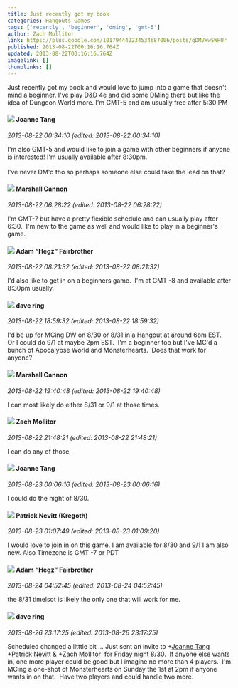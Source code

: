 ```yaml
---
title: Just recently got my book
categories: Hangouts Games
tags: ['recently', 'beginner', 'dming', 'gmt-5']
author: Zach Mollitor
link: https://plus.google.com/101794442234534687006/posts/gDMVxwSWHUr
published: 2013-08-22T00:16:16.764Z
updated: 2013-08-22T00:16:16.764Z
imagelink: []
thumblinks: []
---
```


Just recently got my book and would love to jump into a game that doesn&#39;t mind a beginner. I&#39;ve play D&amp;D 4e and did some DMing there but like the idea of Dungeon World more. I&#39;m GMT-5 and am usually free after 5:30 PM
<div id='comment z12nthmreze3dribe04cdd0owkumcb0ovz40k'>
  <h4><img src='{{site.baseurl}}//images/avatars/112646651409316082976_photo.jpg'> Joanne Tang</h4>
      <p><cite>2013-08-22 00:34:10 (edited: 2013-08-22 00:34:10)</cite></p>
        <p>I&#39;m also GMT-5 and would like to join a game with other beginners if anyone is interested! I&#39;m usually available after 8:30pm.<br /><br />I&#39;ve never DM&#39;d tho so perhaps someone else could take the lead on that?</p>
</div>
        

<div id='comment z12nthmreze3dribe04cdd0owkumcb0ovz40k'>
  <h4><img src='{{site.baseurl}}//images/avatars/107856187229073434358_photo.jpg'> Marshall Cannon</h4>
      <p><cite>2013-08-22 06:28:22 (edited: 2013-08-22 06:28:22)</cite></p>
        <p>I&#39;m GMT-7 but have a pretty flexible schedule and can usually play after 6:30.  I&#39;m new to the game as well and would like to play in a beginner&#39;s game.</p>
</div>
        

<div id='comment z12nthmreze3dribe04cdd0owkumcb0ovz40k'>
  <h4><img src='{{site.baseurl}}//images/avatars/100870561605092848478_photo.jpg'> Adam “Hegz” Fairbrother</h4>
      <p><cite>2013-08-22 08:21:32 (edited: 2013-08-22 08:21:32)</cite></p>
        <p>I&#39;d also like to get in on a beginners game.  I&#39;m at GMT -8 and available after 8:30pm usually.</p>
</div>
        

<div id='comment z12nthmreze3dribe04cdd0owkumcb0ovz40k'>
  <h4><img src='{{site.baseurl}}//images/avatars/100537307520628832230_photo.jpg'> dave ring</h4>
      <p><cite>2013-08-22 18:59:32 (edited: 2013-08-22 18:59:32)</cite></p>
        <p>I&#39;d be up for MCing DW on 8/30 or 8/31 in a Hangout at around 6pm EST.  Or I could do 9/1 at maybe 2pm EST.  I&#39;m a beginner too but I&#39;ve MC&#39;d a bunch of Apocalypse World and Monsterhearts.  Does that work for anyone?</p>
</div>
        

<div id='comment z12nthmreze3dribe04cdd0owkumcb0ovz40k'>
  <h4><img src='{{site.baseurl}}//images/avatars/107856187229073434358_photo.jpg'> Marshall Cannon</h4>
      <p><cite>2013-08-22 19:40:48 (edited: 2013-08-22 19:40:48)</cite></p>
        <p>I can most likely do either 8/31 or 9/1 at those times.</p>
</div>
        

<div id='comment z12nthmreze3dribe04cdd0owkumcb0ovz40k'>
  <h4><img src='{{site.baseurl}}//images/avatars/101794442234534687006_photo.jpg'> Zach Mollitor</h4>
      <p><cite>2013-08-22 21:48:21 (edited: 2013-08-22 21:48:21)</cite></p>
        <p>I can do any of those</p>
</div>
        

<div id='comment z12nthmreze3dribe04cdd0owkumcb0ovz40k'>
  <h4><img src='{{site.baseurl}}//images/avatars/112646651409316082976_photo.jpg'> Joanne Tang</h4>
      <p><cite>2013-08-23 00:06:16 (edited: 2013-08-23 00:06:16)</cite></p>
        <p>I could do the night of 8/30.</p>
</div>
        

<div id='comment z12nthmreze3dribe04cdd0owkumcb0ovz40k'>
  <h4><img src='{{site.baseurl}}//images/avatars/113537943670425572217_photo.jpg'> Patrick Nevitt (Kregoth)</h4>
      <p><cite>2013-08-23 01:07:49 (edited: 2013-08-23 01:09:20)</cite></p>
        <p>I would love to join in on this game. I am available for 8/30 and 9/1 I am also new. Also Timezone is GMT -7 or PDT</p>
</div>
        

<div id='comment z12nthmreze3dribe04cdd0owkumcb0ovz40k'>
  <h4><img src='{{site.baseurl}}//images/avatars/100870561605092848478_photo.jpg'> Adam “Hegz” Fairbrother</h4>
      <p><cite>2013-08-24 04:52:45 (edited: 2013-08-24 04:52:45)</cite></p>
        <p>the 8/31 timelsot is likely the only one that will work for me.</p>
</div>
        

<div id='comment z12nthmreze3dribe04cdd0owkumcb0ovz40k'>
  <h4><img src='{{site.baseurl}}//images/avatars/100537307520628832230_photo.jpg'> dave ring</h4>
      <p><cite>2013-08-26 23:17:25 (edited: 2013-08-26 23:17:25)</cite></p>
        <p>Scheduled changed a litttle bit ... Just sent an invite to <span class="proflinkWrapper"><span class="proflinkPrefix">+</span><a class="proflink" href="https://plus.google.com/112646651409316082976" oid="112646651409316082976">Joanne Tang</a></span> <span class="proflinkWrapper"><span class="proflinkPrefix">+</span><a class="proflink" href="https://plus.google.com/113537943670425572217" oid="113537943670425572217">Patrick Nevitt</a></span> &amp; <span class="proflinkWrapper"><span class="proflinkPrefix">+</span><a class="proflink" href="https://plus.google.com/101794442234534687006" oid="101794442234534687006">Zach Mollitor</a></span>  for Friday night 8/30.  If anyone else wants in, one more player could be good but I imagine no more than 4 players.  I&#39;m MCing a one-shot of Monsterhearts on Sunday the 1st at 2pm if anyone wants in on that.  Have two players and could handle two more.</p>
</div>
        